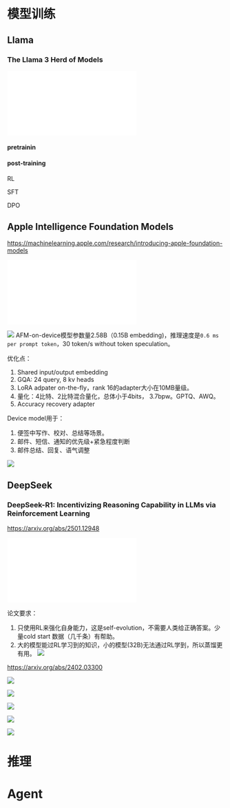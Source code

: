 

# 模型训练

## Llama

### The Llama 3 Herd of Models

![](assets/468347782_9231729823505907_4580471254289036098_n.pdf)

#### pretrainin


#### post-training

RL

SFT

DPO

## Apple Intelligence Foundation Models

https://machinelearning.apple.com/research/introducing-apple-foundation-models

![](assets/AppleIntelligenceFoundationModels_2407.21075v1.pdf)

![](assets/Pasted%20image%2020250314101343.png)
AFM-on-device模型参数量2.58B（0.15B embedding)，推理速度是`0.6 ms per prompt token`，30 token/s without token speculation。

优化点：

1. Shared input/output embedding
2. GQA: 24 query, 8 kv heads
3. LoRA adpater on-the-fly，rank 16的adapter大小在10MB量级。
4. 量化：4比特、2比特混合量化，总体小于4bits， 3.7bpw。GPTQ、AWQ。
5. Accuracy recovery adapter

Device model用于：
1. 便签中写作、校对、总结等场景。
2. 邮件、短信、通知的优先级+紧急程度判断
3. 邮件总结、回复、语气调整

![](assets/Pasted%20image%2020250314104200.png)




## DeepSeek


### DeepSeek-R1: Incentivizing Reasoning Capability in LLMs via Reinforcement Learning

https://arxiv.org/abs/2501.12948


![](assets/2501.12948v1.pdf)

论文要求：
1. 只使用RL来强化自身能力，这是self-evolution，不需要人类给正确答案。少量cold start 数据（几千条）有帮助。
2. 大的模型能过RL学习到的知识，小的模型(32B)无法通过RL学到，所以蒸馏更有用。
![](assets/Pasted%20image%2020250313142917.png)

https://arxiv.org/abs/2402.03300

![](assets/Pasted%20image%2020250313142934.png)

![](assets/Pasted%20image%2020250313143017.png)

![](assets/Pasted%20image%2020250313143032.png)

![](assets/Pasted%20image%2020250313143048.png)

![](assets/Pasted%20image%2020250313143107.png)

# 推理


# Agent

